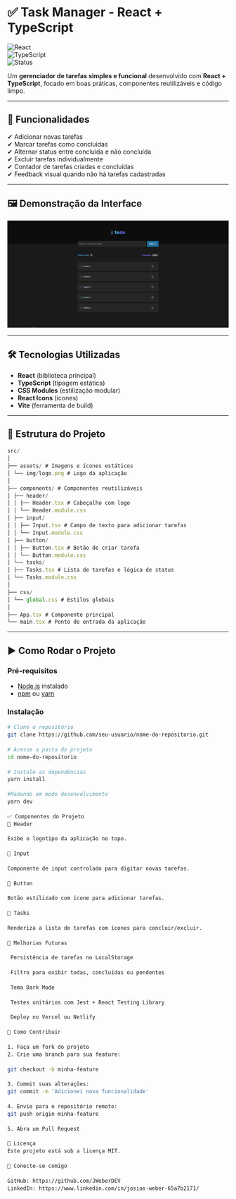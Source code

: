 # ✅ Task Manager - React + TypeScript

![React](https://img.shields.io/badge/React-19.1.1-blue)  
![TypeScript](https://img.shields.io/badge/TypeScript-5.9.2-blue)  
![Status](https://img.shields.io/badge/Status-Em%20Desenvolvimento-green)

Um **gerenciador de tarefas simples e funcional** desenvolvido com **React + TypeScript**, focado em boas práticas, componentes reutilizáveis e código limpo.  

---

## 📌 **Funcionalidades**
✔ Adicionar novas tarefas  
✔ Marcar tarefas como concluídas  
✔ Alternar status entre concluída e não concluída  
✔ Excluir tarefas individualmente  
✔ Contador de tarefas criadas e concluídas  
✔ Feedback visual quando não há tarefas cadastradas  

---

## 🖼 **Demonstração da Interface**
![Exemplo da interface](./src/assets/img/preview.png)

---

## 🛠 **Tecnologias Utilizadas**
- **React** (biblioteca principal)
- **TypeScript** (tipagem estática)
- **CSS Modules** (estilização modular)
- **React Icons** (ícones)
- **Vite** (ferramenta de build)

---

## 📂 **Estrutura do Projeto**

```js
src/
│
├── assets/ # Imagens e ícones estáticos
│ └── img/logo.png # Logo da aplicação
│
├── components/ # Componentes reutilizáveis
│ ├── header/
│ │ ├── Header.tsx # Cabeçalho com logo
│ │ └── Header.module.css
│ ├── input/
│ │ ├── Input.tsx # Campo de texto para adicionar tarefas
│ │ └── Input.module.css
│ ├── button/
│ │ ├── Button.tsx # Botão de criar tarefa
│ │ └── Button.module.css
│ └── tasks/
│ ├── Tasks.tsx # Lista de tarefas e lógica de status
│ └── Tasks.module.css
│
├── css/
│ └── global.css # Estilos globais
│
├── App.tsx # Componente principal
└── main.tsx # Ponto de entrada da aplicação
```

---

## ▶ **Como Rodar o Projeto**

### **Pré-requisitos**
- [Node.js](https://nodejs.org) instalado
- [npm](https://www.npmjs.com/) ou [yarn](https://yarnpkg.com/)

### **Instalação**
```bash
# Clone o repositório
git clone https://github.com/seu-usuario/nome-do-repositorio.git

# Acesse a pasta do projeto
cd nome-do-repositorio

# Instale as dependências
yarn install

#Rodando em modo desenvolvimento
yarn dev

✅ Componentes do Projeto
🔹 Header

Exibe o logotipo da aplicação no topo.

🔹 Input

Componente de input controlado para digitar novas tarefas.

🔹 Button

Botão estilizado com ícone para adicionar tarefas.

🔹 Tasks

Renderiza a lista de tarefas com ícones para concluir/excluir.

🚀 Melhorias Futuras

 Persistência de tarefas no LocalStorage

 Filtro para exibir todas, concluídas ou pendentes

 Tema Dark Mode

 Testes unitários com Jest + React Testing Library

 Deploy no Vercel ou Netlify

🤝 Como Contribuir

1. Faça um fork do projeto
2. Crie uma branch para sua feature:

git checkout -b minha-feature

3. Commit suas alterações:
git commit -m 'Adicionei nova funcionalidade'

4. Envie para o repositório remoto:
git push origin minha-feature

5. Abra um Pull Request

📜 Licença
Este projeto está sob a licença MIT.

🔗 Conecte-se comigo

GitHub: https://github.com/JWeberDEV
LinkedIn: https://www.linkedin.com/in/josias-weber-65a7b2171/

